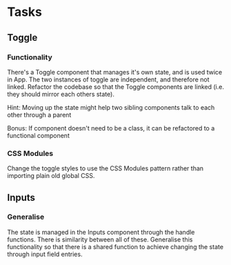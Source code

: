 # Tasks

## Toggle

### Functionality

There's a Toggle component that manages it's own state, and is used twice in App. The two instances of toggle are independent, and therefore not linked. Refactor the codebase so that the Toggle components are linked (i.e. they should mirror each others state).

Hint: Moving up the state might help two sibling components talk to each other through a parent

Bonus: If component doesn't need to be a class, it can be refactored to a functional component

### CSS Modules

Change the toggle styles to use the CSS Modules pattern rather than importing plain old global CSS.

## Inputs

### Generalise

The state is managed in the Inputs component through the handle functions. There is similarity between all of these. Generalise this functionality so that there is a shared function to achieve changing the state through input field entries.
